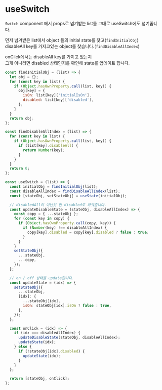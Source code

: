# useSwitch

`Switch` component 에서 props로 넘겨받는 list를 그대로 useSwitch에도 넘겨줍니다.

먼저 넘겨받은 list에서 object 들의 initial state를 찾고(`findInitialObj`)  
disableAll key를 가지고있는 object를 찾습니다.(`findDisableAllIndex`)

onClick에서는 disableAll key를 가지고 있는지  
그게 아니라면 disabled 상태인지를 확인해 state를 업데이트 합니다.

```jsx
const findInitialObj = (list) => {
  let obj = {};
  for (const key in list) {
    if (Object.hasOwnProperty.call(list, key)) {
      obj[key] = {
        isOn: list[key]['initialIsOn'],
        disabled: list[key]['disabled'],
      };
    }
  }
  return obj;
};

const findDisableAllIndex = (list) => {
  for (const key in list) {
    if (Object.hasOwnProperty.call(list, key)) {
      if (list[key].disableAll) {
        return Number(key);
      }
    }
  }
  return 0;
};

const useSwitch = (list) => {
  const initialObj = findInitialObj(list);
  const disableAllIndex = findDisableAllIndex(list);
  const [stateObj, setStateObj] = useState(initialObj);

  // disabledAll이 아닌것 만 disabled로 바꿔줍니다.
  const updateDisableState = (stateObj, disableAllIndex) => {
    const copy = { ...stateObj };
    for (const key in copy) {
      if (Object.hasOwnProperty.call(copy, key)) {
        if (Number(key) !== disableAllIndex) {
          copy[key].disabled = copy[key].disabled ? false : true;
        }
      }
    }
    setStateObj({
      ...stateObj,
      ...copy,
    });
  };

  // on / off 상태를 update합니다.
  const updateState = (idx) => {
    setStateObj({
      ...stateObj,
      [idx]: {
        ...stateObj[idx],
        isOn: stateObj[idx].isOn ? false : true,
      },
    });
  };

  const onClick = (idx) => {
    if (idx === disableAllIndex) {
      updateDisableState(stateObj, disableAllIndex);
      updateState(idx);
    } else {
      if (!stateObj[idx].disabled) {
        updateState(idx);
      }
    }
  };

  return [stateObj, onClick];
};
```
